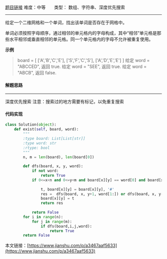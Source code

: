  [题目链接](https://leetcode-cn.com/problems/word-search/)
难度：中等          &nbsp;&nbsp;&nbsp;&nbsp;&nbsp;&nbsp;类型：  数组、字符串、深度优先搜索
***
 给定一个二维网格和一个单词，找出该单词是否存在于网格中。

单词必须按照字母顺序，通过相邻的单元格内的字母构成，其中“相邻”单元格是那些水平相邻或垂直相邻的单元格。同一个单元格内的字母不允许被重复使用。
 
 
**示例**
> board =
[
  ['A','B','C','E'],
  ['S','F','C','S'],
  ['A','D','E','E']
]
给定 word = "ABCCED", 返回 true.
给定 word = "SEE", 返回 true.
给定 word = "ABCB", 返回 false.


#### 解题思路
***
深度优先搜索
注意：搜索过的地方需要有标记，以免重复搜索



#### 代码实现
```python
class Solution(object):
    def exist(self, board, word):
        """
        :type board: List[List[str]]
        :type word: str
        :rtype: bool
        """
        n, m = len(board), len(board[0])
        
        def dfs(board, x, y, word):
            if not word:
                return True
            if 0<=x<n and 0<=y<m and board[x][y] == word[0] and board[x][y]!='#':
                
                t, board[x][y] = board[x][y], '#'    
                res =  dfs(board, x, y+1, word[1:]) or dfs(board, x, y-1, word[1:]) or dfs(board, x+1, y, word[1:]) or dfs(board, x-1, y, word[1:])
                board[x][y] = t
                return res
                         
            return False
        for i in range(n):
            for j in range(m):
                if dfs(board,i,j,word):
                    return True
        return False
```

本文链接：[https://www.jianshu.com/p/a3467aaf5633](https://www.jianshu.com/p/a3467aaf5633)
